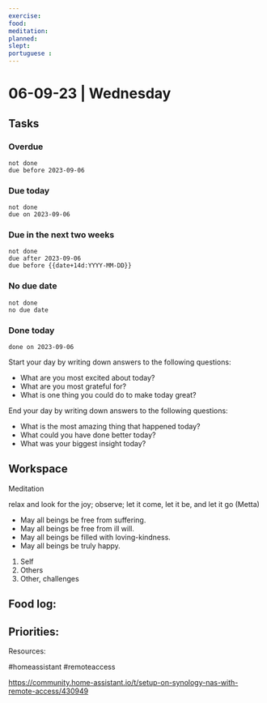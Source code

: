 ```yaml
---
exercise: 
food:
meditation:
planned:
slept:
portuguese :
---
```


# 06-09-23 | Wednesday

## Tasks
### Overdue
```tasks
not done
due before 2023-09-06
```

### Due today
```tasks
not done
due on 2023-09-06
```

### Due in the next two weeks
```tasks
not done
due after 2023-09-06
due before {{date+14d:YYYY-MM-DD}}
```

### No due date
```tasks
not done
no due date
```

### Done today
```tasks
done on 2023-09-06
```


Start your day by writing down answers to the following questions:

- What are you most excited about today? 
- What are you most grateful for? 
- What is one thing you could do to make today great?  

End your day by writing down answers to the following questions: 

- What is the most amazing thing that happened today? 
- What could you have done better today? 
- What was your biggest insight today?

## Workspace

Meditation 

relax and look for the joy; observe; let it come, let it be, and let it go
(Metta)
-   May all beings be free from suffering.
-   May all beings be free from ill will.
-   May all beings be filled with loving-kindness.
-   May all beings be truly happy.

1. Self
2. Others
3. Other, challenges

Food log:
- 

Priorities:
- 

Resources:

#homeassistant #remoteaccess

https://community.home-assistant.io/t/setup-on-synology-nas-with-remote-access/430949
